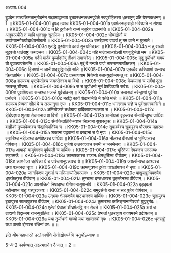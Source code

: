 अध्यायः 004

द्रुपदेन सात्यकिमतानुमोदनेन राज्ञामाह्वानाय दूतप्रस्थनकथनपूर्वकं स्वपुरोहितस्य धृतराष्ट्रम् प्रति प्रेषणकथनम् ॥ 1 ॥
KK05-01-004-001	द्रुपद उवाच 
KK05-01-004-001a	एवमेतन्महाबाहो भविष्यति न संशयः ।
KK05-01-004-001c	न हि दुर्योधनो राज्यं मधुरेण प्रदास्यति ॥
KK05-01-004-002a	अनुवर्त्स्यति तं चापि धृतराष्ट्रः सुतप्रियः ।
KK05-01-004-002c	भीष्मद्रोणौ च कार्पण्यान्मौर्ख्याद्राधेयसौबलौ ॥
KK05-01-004-003a	बलदेवस्य वाक्यं तु मम ज्ञाने न युज्यते ।
KK05-01-004-003c	एतद्धि पुरुषेणाग्रे कार्यं सुनयमिच्छता ॥
KK05-01-004-004a	न तु वाच्यो मृदुवचो धार्तराष्ट्रः कथञ्चन ।
KK05-01-004-004c	नहि मार्दवसाध्योऽसौ पापबुद्धिर्मतो मम ॥
KK05-01-004-005a	गर्दभे मार्दवं कुर्याद्गोषु तीक्ष्णं समाचरेत् ।
KK05-01-004-005c	मृदु दुर्योधने वाक्यं यो ब्रूयात्पापचेतसि ॥
KK05-01-004-006a	मृदुं वै मन्यते पापो भाषमाणमशक्तिकम् ।
KK05-01-004-006c	हितमर्थं न जानीयादबुद्धिर्मार्दवे सति ॥
KK05-01-004-007a	एतच्चैव करिष्यामो यत्नश्च क्रियतामिह ।
KK05-01-004-007c	प्रस्थापयाम मित्रेभ्यो बलान्युद्योजयन्तु नः ॥
KK05-01-004-008a	शल्यस्य धृष्टकेतोश्च जयत्सेनस्य वा विभो ।
KK05-01-004-008c	केकयानां च सर्वेषां दूता गच्छन्तु शीघ्रगाः ॥
KK05-01-004-009a	स च दुर्योधनो नूनं प्रेषयिष्यति सर्वशः ।
KK05-01-004-009c	पूर्वाभिपन्नाः सन्तश्च भजन्ते पूर्वचोदनम् ॥
KK05-01-004-010a	तत्त्वरध्वं नरेन्द्राणां पूर्वमेव प्रचोदने ।
KK05-01-004-010c	महद्धि कार्यं वोढव्यमिति मे वर्तते मतिः ॥
KK05-01-004-011a	शल्यस्य प्रेष्यतां शीघ्रं ये च तस्यानुगा नृपाः ।
KK05-01-004-011c	भगदत्ताय राज्ञे च पूर्वसागरवासिने ॥
KK05-01-004-012a	अमितौजसे तथोग्राय हार्दिक्यायान्धकाय च ।
KK05-01-004-012c	दीर्घप्रज्ञाय शूराय रोचमानाय वा विभो ॥
KK05-01-004-013a	आनीयतां बृहन्तश्च सेनाबिन्दुश्च पार्थिवः ।
KK05-01-004-013c	सेनजित्प्रतिविन्ध्यश्च चित्रवर्मा सुवास्तुकः ॥
KK05-01-004-014a	बाह्लीको मुञ्जकेशश्च चैद्याधिपतिरेव च ।
KK05-01-004-014c	सुपार्श्वश्च सुबाहुश्च पौरवश्च महारथः ॥
KK05-01-004-015a	शकानां पह्लवानां च दरदानां च ये नृपाः ।
KK05-01-004-015c	सुरारिश्च नदीजश्च कर्णवेष्टश्च पार्थिवः ॥
KK05-01-004-016a	नीलश्च वीरधर्मा च भूमिपालश्च वीर्यवान् ।
KK05-01-004-016c	दुर्जयो दन्तवक्त्रश्च रुक्मी च जनमेजयः ॥
KK05-01-004-017a	आषाढो वायुवेगश्च पूर्वपाली च पार्थिवः ।
KK05-01-004-017c	भूरितेजा देवकश्च एकलव्यः सहात्मजैः ॥
KK05-01-004-018a	कारूषकाश्च राजानः क्षेमधूर्तिश्च वीर्यवान् ।
KK05-01-004-018c	काम्भोजा ऋषिका ये च पश्चिमानूपकाश्च ये ॥
KK05-01-004-019a	जयत्सेनश्च काश्यश्च तथा पञ्चनदा नृपाः ।
KK05-01-004-019c	क्राथपुत्रश्च दुर्धर्षः पार्वतीयाश्च ये नृपाः ॥
KK05-01-004-020a	जानकिश्च सुशर्मा च मणिमान्योतिमत्सकः ।
KK05-01-004-020c	पांशुराष्ट्राधिपश्चैव धृष्टकेतुश्च वीर्यवान् ॥
KK05-01-004-021a	तुण्डश्च दण्डधारश्च बृहत्सेनश्च वीर्यवान् ।
KK05-01-004-021c	अपराजितो निषादश्च श्रेणिमान्वसुमानपि ॥
KK05-01-004-022a	बृहद्बलो महौजाश्च बाहुः परपुरञ्जयः ।
KK05-01-004-022c	समुद्रसेनो राजा च सह पुत्रेण वीर्यवान् ॥
KK05-01-004-023a	उद्भवः क्षेमकश्चैव वाटधानश्च पार्थिवः ।
KK05-01-004-023c	श्रुतायुश्च दृढायुश्च साल्वपुत्रश्च वीर्यवान् ॥
KK05-01-004-024a	कुमारश्च कलिङ्गानामीश्वरो युद्धदुर्मदः ।
KK05-01-004-024c	एतेषां प्रेष्यतां शीघ्रमेतद्धि मम रोचते ॥
KK05-01-004-025a	अयं च ब्राह्मणो विद्वान्मम राजन्पुरोहितः ।
KK05-01-004-025c	प्रेष्यतां धृतराष्ट्राय वाक्यमस्मै प्रदीयताम् ॥
KK05-01-004-026a	यथा दुर्योधनो वाच्यो यथा शान्तनवो नृपः ।
KK05-01-004-026c	धृतराष्ट्रो यथा वाच्यो द्रोणश्च रथिनां वरः ॥ ॥

इति श्रीमन्महाभारते उद्योगपर्वणि सेनोद्योगपर्वणि चतुर्थोऽध्यायः ॥

5-4-2 कार्पण्यात् तदन्नभक्षणेन दैन्यात् ॥ 2 ॥

